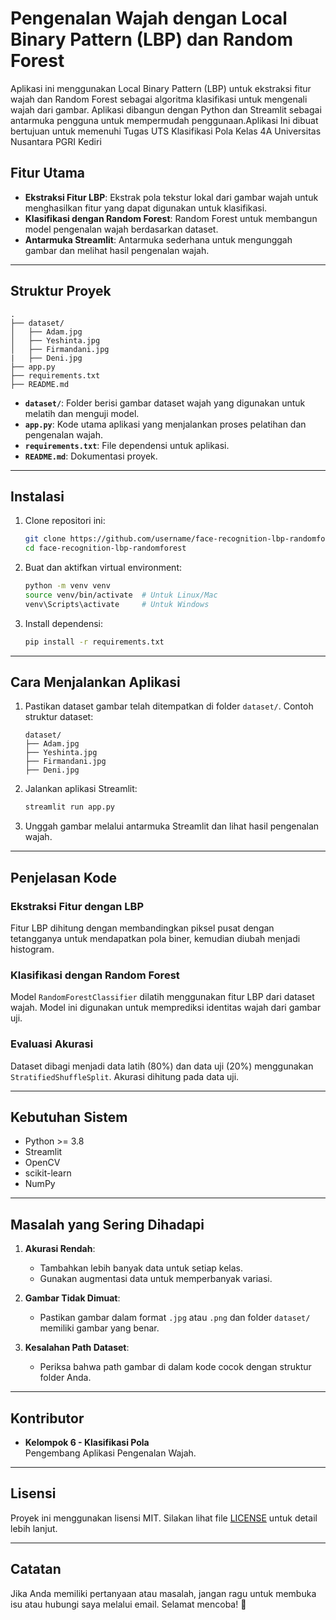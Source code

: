 
# Pengenalan Wajah dengan Local Binary Pattern (LBP) dan Random Forest

Aplikasi ini menggunakan Local Binary Pattern (LBP) untuk ekstraksi fitur wajah dan Random Forest sebagai algoritma klasifikasi untuk mengenali wajah dari gambar. Aplikasi dibangun dengan Python dan Streamlit sebagai antarmuka pengguna untuk mempermudah penggunaan.Aplikasi Ini dibuat bertujuan untuk memenuhi Tugas UTS Klasifikasi Pola Kelas 4A Universitas Nusantara PGRI Kediri

## Fitur Utama
- **Ekstraksi Fitur LBP**: Ekstrak pola tekstur lokal dari gambar wajah untuk menghasilkan fitur yang dapat digunakan untuk klasifikasi.
- **Klasifikasi dengan Random Forest**: Random Forest untuk membangun model pengenalan wajah berdasarkan dataset.
- **Antarmuka Streamlit**: Antarmuka sederhana untuk mengunggah gambar dan melihat hasil pengenalan wajah.

---

## Struktur Proyek
```
.
├── dataset/
│   ├── Adam.jpg
│   ├── Yeshinta.jpg
│   ├── Firmandani.jpg
|   ├── Deni.jpg
├── app.py
├── requirements.txt
├── README.md
```

- **`dataset/`**: Folder berisi gambar dataset wajah yang digunakan untuk melatih dan menguji model.
- **`app.py`**: Kode utama aplikasi yang menjalankan proses pelatihan dan pengenalan wajah.
- **`requirements.txt`**: File dependensi untuk aplikasi.
- **`README.md`**: Dokumentasi proyek.

---

## Instalasi

1. Clone repositori ini:
   ```bash
   git clone https://github.com/username/face-recognition-lbp-randomforest.git
   cd face-recognition-lbp-randomforest
   ```

2. Buat dan aktifkan virtual environment:
   ```bash
   python -m venv venv
   source venv/bin/activate  # Untuk Linux/Mac
   venv\Scripts\activate     # Untuk Windows
   ```

3. Install dependensi:
   ```bash
   pip install -r requirements.txt
   ```

---

## Cara Menjalankan Aplikasi

1. Pastikan dataset gambar telah ditempatkan di folder `dataset/`. Contoh struktur dataset:
   ```
   dataset/
   ├── Adam.jpg
   ├── Yeshinta.jpg
   ├── Firmandani.jpg
   ├── Deni.jpg
   ```

2. Jalankan aplikasi Streamlit:
   ```bash
   streamlit run app.py
   ```

3. Unggah gambar melalui antarmuka Streamlit dan lihat hasil pengenalan wajah.

---

## Penjelasan Kode

### Ekstraksi Fitur dengan LBP
Fitur LBP dihitung dengan membandingkan piksel pusat dengan tetangganya untuk mendapatkan pola biner, kemudian diubah menjadi histogram.

### Klasifikasi dengan Random Forest
Model `RandomForestClassifier` dilatih menggunakan fitur LBP dari dataset wajah. Model ini digunakan untuk memprediksi identitas wajah dari gambar uji.

### Evaluasi Akurasi
Dataset dibagi menjadi data latih (80%) dan data uji (20%) menggunakan `StratifiedShuffleSplit`. Akurasi dihitung pada data uji.

---


## Kebutuhan Sistem
- Python >= 3.8
- Streamlit
- OpenCV
- scikit-learn
- NumPy

---

## Masalah yang Sering Dihadapi

1. **Akurasi Rendah**:
   - Tambahkan lebih banyak data untuk setiap kelas.
   - Gunakan augmentasi data untuk memperbanyak variasi.

2. **Gambar Tidak Dimuat**:
   - Pastikan gambar dalam format `.jpg` atau `.png` dan folder `dataset/` memiliki gambar yang benar.

3. **Kesalahan Path Dataset**:
   - Periksa bahwa path gambar di dalam kode cocok dengan struktur folder Anda.

---

## Kontributor
- **Kelompok 6 - Klasifikasi Pola**  
  Pengembang Aplikasi Pengenalan Wajah.

---

## Lisensi
Proyek ini menggunakan lisensi MIT. Silakan lihat file [LICENSE](LICENSE) untuk detail lebih lanjut.

---

## Catatan
Jika Anda memiliki pertanyaan atau masalah, jangan ragu untuk membuka isu atau hubungi saya melalui email. Selamat mencoba! 🎉
